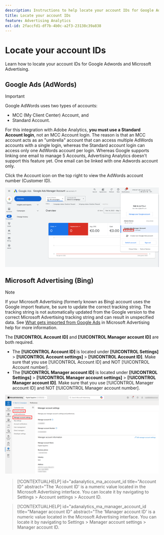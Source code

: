 ```yaml
---
description: Instructions to help locate your account IDs for Google Adwords and Microsoft Advertising.
title: Locate your account IDs
feature: Advertising Analytics
exl-id: 2faccfd1-df7b-4b0c-a2f3-23138c39a838
---
```

# Locate your account IDs

Learn how to locate your account IDs for Google Adwords and Microsoft Advertising.

## Google Ads (AdWords)

>[!IMPORTANT]
>
>Google AdWords uses two types of accounts: 
>
>- MCC (My Client Center) Account, and 
>- Standard Account. 
>
>For this integration with Adobe Analytics, **you must use a Standard Account login**, not an MCC Account login. The reason is that an MCC account acts as an "umbrella" account that can access multiple AdWords accounts with a single login, whereas the Standard account login can access only one AdWords account per login. Whereas Google supports linking one email to manage 5 Accounts, Advertising Analytics doesn't support this feature yet. One email can be linked with one Adwords account only.

Click the Account icon on the top right to view the AdWords account number (Customer ID).

![Google Ads Manager Account](assets/google-account.png)

## Microsoft Advertising (Bing)

>[!NOTE]
>
>If your Microsoft Advertising (formerly known as Bing) account uses the Google import feature, be sure to update the correct tracking string. The tracking string is not automatically updated from the Google version to the correct Microsoft Advertising tracking string and can result in unspecified data. See [What gets imported from Google Ads](https://help.ads.microsoft.com/apex/index/3/en/50851/) in Microsoft Advertising help for more information.

The **[!UICONTROL Account ID]** and **[!UICONTROL Manager account ID]** are both required.

* The **[!UICONTROL Account ID]** is located under **[!UICONTROL Settings]** > **[!UICONTROL Account settings]** > **[!UICONTROL Account ID]**. Make sure that you use [!UICONTROL Account ID] and NOT [!UICONTROL Account number].
* The **[!UICONTROL Manager account ID]** is located under **[!UICONTROL Settings]** > **[!UICONTROL Manager account settings]** > **[!UICONTROL Manager account ID]**. Make sure that you use [!UICONTROL Manager account ID] and NOT [!UICONTROL Manager account number].

![Microsoft Advertising navigation](assets/bing-id.png)

>[!CONTEXTUALHELP]
>id="adanalytics_ma_account_id
>title="Account ID"
>abstract="The 'Account ID' is a numeric value located in the Microsoft Advertising interface. You can locate it by navigating to Settings > Account settings > Account ID.

>[!CONTEXTUALHELP]
>id="adanalytics_ma_manager_account_id
>title="Manager account ID"
>abstract="The 'Manager account ID' is a numeric value located in the Microsoft Advertising interface. You can locate it by navigating to Settings > Manager account settings > Manager account ID.

